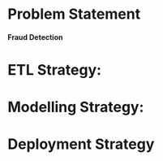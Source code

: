 # Problem Statement
#### Fraud Detection 

# ETL Strategy:
## 

# Modelling Strategy:
##

# Deployment Strategy

